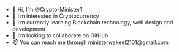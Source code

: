 - 👋 Hi, I’m @Crypto-Minister1
- 👀 I’m interested in Cryptocurrency
- 🌱 I’m currently learning Blockchain technology, web design and development
- 💞️ I’m looking to collaborate on GitHub
- 📫 You can reach me through ministerwakeel2101@gmail.com

<!---
Crypto-Minister1/Crypto-Minister1 is a ✨ special ✨ repository because its `README.md` (this file) appears on your GitHub profile.
You can click the Preview link to take a look at your changes.
--->
